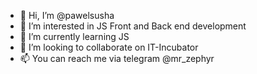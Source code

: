 - 👋 Hi, I’m @pawelsusha
- 👀 I’m interested in JS Front and Back end development
- 🌱 I’m currently learning JS
- 💞️ I’m looking to collaborate on IT-Incubator
- 📫 You can reach me via telegram @mr_zephyr

<!---
pawelsusha/pawelsusha is a ✨ special ✨ repository because its `README.md` (this file) appears on your GitHub profile.
You can click the Preview link to take a look at your changes.
--->
